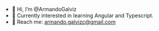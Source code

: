 - 👋 Hi, I’m @ArmandoGalviz
- 👀 Currently interested in learning Angular and Typescript.
- 💞️ Reach me: armando.galvizc@gmail.com

<!---
ArmandoGalviz/ArmandoGalviz is a ✨ special ✨ repository because its `README.md` (this file) appears on your GitHub profile.
You can click the Preview link to take a look at your changes.
--->
